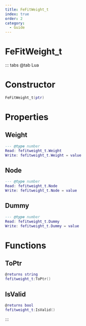 ```yaml
---
title: FeFitWeight_t
index: true
order: 2
category:
  - Guide
---
```


# FeFitWeight_t

::: tabs
@tab Lua
# Constructor
```lua
FeFitWeight_t(ptr)
```
# Properties
## Weight 
```lua
--- @type number
Read: fefitweight_t.Weight
Write: fefitweight_t.Weight = value
```
## Node 
```lua
--- @type number
Read: fefitweight_t.Node
Write: fefitweight_t.Node = value
```
## Dummy 
```lua
--- @type number
Read: fefitweight_t.Dummy
Write: fefitweight_t.Dummy = value
```
# Functions
## ToPtr
```lua
@returns string
fefitweight_t:ToPtr()
```
## IsValid
```lua
@returns bool
fefitweight_t:IsValid()
```

:::